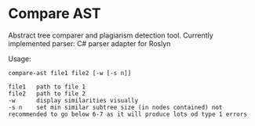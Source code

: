Compare AST
===========

Abstract tree comparer and plagiarism detection tool. 
Currently implemented parser: C# parser adapter for Roslyn

Usage:

```compare-ast file1 file2 [-w [-s n]]```

```
file1   path to file 1
file2   path to file 2
-w      display similarities visually
-s n    set min similar subtree size (in nodes contained) not recommended to go below 6-7 as it will produce lots od type 1 errors
```
